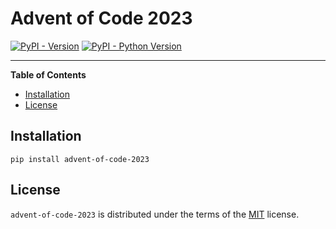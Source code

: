 # Advent of Code 2023

[![PyPI - Version](https://img.shields.io/pypi/v/advent-of-code-2023.svg)](https://pypi.org/project/advent-of-code-2023)
[![PyPI - Python Version](https://img.shields.io/pypi/pyversions/advent-of-code-2023.svg)](https://pypi.org/project/advent-of-code-2023)

-----

**Table of Contents**

- [Installation](#installation)
- [License](#license)

## Installation

```console
pip install advent-of-code-2023
```

## License

`advent-of-code-2023` is distributed under the terms of the [MIT](https://spdx.org/licenses/MIT.html) license.
